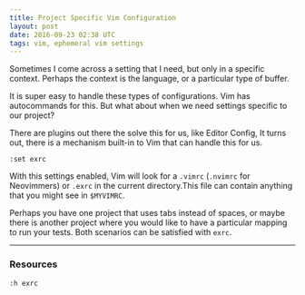 ```yaml
---
title: Project Specific Vim Configuration
layout: post
date: 2016-09-23 02:38 UTC
tags: vim, ephemeral vim settings 
---
```


Sometimes I come across a setting that I need, but only in a specific context. Perhaps the context is the language, or a particular type of buffer.

It is super easy to handle these types of configurations. Vim has autocommands for this. But what about when we need settings specific to our project?

There are plugins out there the solve this for us, like Editor Config, It turns out, there is a mechanism built-in to Vim that can handle this for us.

`:set exrc`

With this settings enabled, Vim will look for a `.vimrc` (`.nvimrc` for Neovimmers) or `.exrc` in the current directory.This file can contain anything that you might see in `$MYVIMRC`.

Perhaps you have one project that uses tabs instead of spaces, or maybe there is another project where you would like to have a particular mapping to run your tests. Both scenarios can be satisfied with `exrc`.

---
### Resources

`:h exrc`
